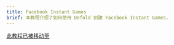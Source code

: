 ```yaml
---
title: Facebook Instant Games
brief: 本教程介绍了如何使用 Defold 创建 Facebook Instant Games.
---
```


[此教程已被移动至](/extension-fbinstant)
